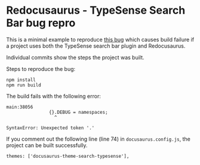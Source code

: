# Redocusaurus - TypeSense Search Bar bug repro

This is a minimal example to reproduce [this bug](https://github.com/rohit-gohri/redocusaurus/issues/236)
which causes build failure if a project uses both the TypeSense search bar plugin and Redocusaurus.

Individual commits show the steps the project was built.

Steps to reproduce the bug:

```
npm install
npm run build
```

The build fails with the following error:

```
main:38056
                {}.DEBUG = namespaces;
                  ^

SyntaxError: Unexpected token '.'
```

If you comment out the following line (line 74) in `docusaurus.config.js`,
the project can be built successfully.

```
themes: ['docusaurus-theme-search-typesense'],
```